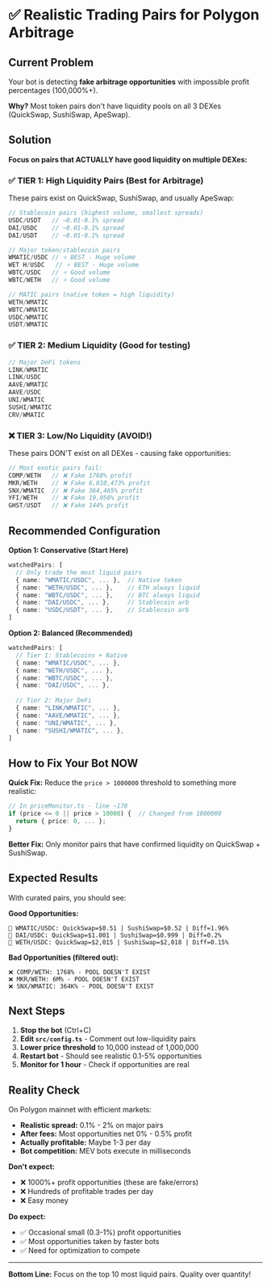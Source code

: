 # ✅ Realistic Trading Pairs for Polygon Arbitrage

## Current Problem

Your bot is detecting **fake arbitrage opportunities** with impossible profit percentages (100,000%+). 

**Why?** Most token pairs don't have liquidity pools on all 3 DEXes (QuickSwap, SushiSwap, ApeSwap).

## Solution

**Focus on pairs that ACTUALLY have good liquidity on multiple DEXes:**

### ✅ TIER 1: High Liquidity Pairs (Best for Arbitrage)

These pairs exist on QuickSwap, SushiSwap, and usually ApeSwap:

```typescript
// Stablecoin pairs (highest volume, smallest spreads)
USDC/USDT   // ~0.01-0.1% spread
DAI/USDC    // ~0.01-0.1% spread  
DAI/USDT    // ~0.01-0.1% spread

// Major token/stablecoin pairs
WMATIC/USDC // ⭐ BEST - Huge volume
WET H/USDC   // ⭐ BEST - Huge volume
WBTC/USDC   // ⭐ Good volume
WBTC/WETH   // ⭐ Good volume

// MATIC pairs (native token = high liquidity)
WETH/WMATIC
WBTC/WMATIC
USDC/WMATIC
USDT/WMATIC
```

### ✅ TIER 2: Medium Liquidity (Good for testing)

```typescript
// Major DeFi tokens
LINK/WMATIC
LINK/USDC
AAVE/WMATIC
AAVE/USDC
UNI/WMATIC
SUSHI/WMATIC
CRV/WMATIC
```

### ❌ TIER 3: Low/No Liquidity (AVOID!)

These pairs DON'T exist on all DEXes - causing fake opportunities:

```typescript
// Most exotic pairs fail:
COMP/WETH   // ❌ Fake 1768% profit
MKR/WETH    // ❌ Fake 6,010,473% profit
SNX/WMATIC  // ❌ Fake 364,465% profit
YFI/WETH    // ❌ Fake 19,056% profit
GHST/USDT   // ❌ Fake 144% profit
```

## Recommended Configuration

**Option 1: Conservative (Start Here)**
```typescript
watchedPairs: [
  // Only trade the most liquid pairs
  { name: "WMATIC/USDC", ... },  // Native token
  { name: "WETH/USDC", ... },    // ETH always liquid
  { name: "WBTC/USDC", ... },    // BTC always liquid
  { name: "DAI/USDC", ... },     // Stablecoin arb
  { name: "USDC/USDT", ... },    // Stablecoin arb
]
```

**Option 2: Balanced (Recommended)**
```typescript
watchedPairs: [
  // Tier 1: Stablecoins + Native
  { name: "WMATIC/USDC", ... },
  { name: "WETH/USDC", ... },
  { name: "WBTC/USDC", ... },
  { name: "DAI/USDC", ... },
  
  // Tier 2: Major DeFi
  { name: "LINK/WMATIC", ... },
  { name: "AAVE/WMATIC", ... },
  { name: "UNI/WMATIC", ... },
  { name: "SUSHI/WMATIC", ... },
]
```

## How to Fix Your Bot NOW

**Quick Fix:** Reduce the `price > 1000000` threshold to something more realistic:

```typescript
// In priceMonitor.ts - line ~170
if (price <= 0 || price > 10000) {  // Changed from 1000000
  return { price: 0, ... };
}
```

**Better Fix:** Only monitor pairs that have confirmed liquidity on QuickSwap + SushiSwap.

## Expected Results

With curated pairs, you should see:

**Good Opportunities:**
```
💱 WMATIC/USDC: QuickSwap=$0.51 | SushiSwap=$0.52 | Diff=1.96%
💱 DAI/USDC: QuickSwap=$1.001 | SushiSwap=$0.999 | Diff=0.2%
💱 WETH/USDC: QuickSwap=$2,015 | SushiSwap=$2,018 | Diff=0.15%
```

**Bad Opportunities (filtered out):**
```
❌ COMP/WETH: 1768% - POOL DOESN'T EXIST
❌ MKR/WETH: 6M% - POOL DOESN'T EXIST  
❌ SNX/WMATIC: 364K% - POOL DOESN'T EXIST
```

## Next Steps

1. **Stop the bot** (Ctrl+C)
2. **Edit `src/config.ts`** - Comment out low-liquidity pairs
3. **Lower price threshold** to 10,000 instead of 1,000,000
4. **Restart bot** - Should see realistic 0.1-5% opportunities
5. **Monitor for 1 hour** - Check if opportunities are real

## Reality Check

On Polygon mainnet with efficient markets:
- **Realistic spread:** 0.1% - 2% on major pairs
- **After fees:** Most opportunities net 0% - 0.5% profit
- **Actually profitable:** Maybe 1-3 per day
- **Bot competition:** MEV bots execute in milliseconds

**Don't expect:**
- ❌ 1000%+ profit opportunities (these are fake/errors)
- ❌ Hundreds of profitable trades per day
- ❌ Easy money

**Do expect:**
- ✅ Occasional small (0.3-1%) profit opportunities
- ✅ Most opportunities taken by faster bots
- ✅ Need for optimization to compete

---

**Bottom Line:** Focus on the top 10 most liquid pairs. Quality over quantity!
